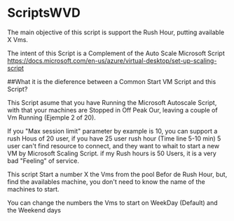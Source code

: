 # ScriptsWVD

The main objective of this script is support the Rush Hour, putting available X Vms.

The intent of this Script is a Complement of the Auto Scale Microsoft Script https://docs.microsoft.com/en-us/azure/virtual-desktop/set-up-scaling-script

##What it is the dieference between a Common Start VM Script and this Script? 

This Script asume that you have Running the Microsoft Autoscale Script, with that your machines are Stopped in Off Peak Our, leaving a couple of Vm Running (Ejemple 2 of 20).

If you "Max session limit" parameter by example is 10, you can support a rush Hous of 20 user, if you have 25 user rush hour (Time line 5-10 min) 5 user can't find resource to connect, and they want to whait to start a new VM by Microsoft Scaling Script. if my Rush hours is 50 Users, it is a very bad "Feeling" of service.

This script Start a number X the Vms from the pool Befor de Rush Hour, but, find the availables machine, you don't need to know the name of the machines to start.

You can change the numbers the Vms to start on WeekDay (Default) and the Weekend days


